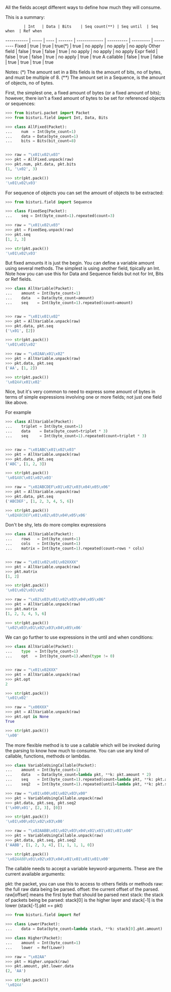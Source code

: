 All the fields accept different ways to define how much they will consume.

This is a summary:

            | Int   | Data | Bits    | Seq count(**) | Seq until  | Seq when  | Ref when
----------- | ----- | ---- | ------- | ------------- | ---------- | --------- | ---------
Fixed       | true  | true | true(*) | true          | no apply   | no apply  | no apply
Other field | false | true | false   | true          | no apply   | no apply  | no apply
Expr field  | false | true | false   | true          | no apply   | true      | true
A callable  | false | true | false   | true          | true       | true      | true


Notes: (\*) The amount set in a Bits fields is the amount of bits, no of bytes, and must be multiple of 8.
      (\*\*) The amount set in a Sequence, is the amount of objects, no of bytes.


First, the simplest one, a fixed amount of bytes (or a fixed amount of bits);
however, there isn't a fixed amount of bytes to be set for referenced objects or sequences:

```python
>>> from bisturi.packet import Packet
>>> from bisturi.field import Int, Data, Bits

>>> class AllFixed(Packet):
...    num  = Int(byte_count=1)
...    data = Data(byte_count=1)
...    bits = Bits(bit_count=8)


>>> raw = "\x01\x02\x03"
>>> pkt = AllFixed.unpack(raw)
>>> pkt.num, pkt.data, pkt.bits
(1, '\x02', 3)

>>> str(pkt.pack())
'\x01\x02\x03'

```

For sequence of objects you can set the amount of objects to be extracted:

```python
>>> from bisturi.field import Sequence

>>> class FixedSeq(Packet):
...    seq = Int(byte_count=1).repeated(count=3)

>>> raw = "\x01\x02\x03"
>>> pkt = FixedSeq.unpack(raw)
>>> pkt.seq
[1, 2, 3]

>>> str(pkt.pack())
'\x01\x02\x03'

```

But fixed amounts it is just the begin. You can define a variable amount using several
methods.
The simplest is using another field, tipically an Int.
Note how you can use this for Data and Sequence fields but not for Int, Bits or Ref fields.

```python
>>> class AllVariable(Packet):
...    amount = Int(byte_count=1)
...    data   = Data(byte_count=amount)
...    seq    = Int(byte_count=1).repeated(count=amount)


>>> raw = "\x01\x01\x02"
>>> pkt = AllVariable.unpack(raw)
>>> pkt.data, pkt.seq
('\x01', [2])

>>> str(pkt.pack())
'\x01\x01\x02'

>>> raw = "\x02AA\x01\x02"
>>> pkt = AllVariable.unpack(raw)
>>> pkt.data, pkt.seq
('AA', [1, 2])

>>> str(pkt.pack())
'\x02AA\x01\x02'

```

Nice, but it's very common to need to express some amount of bytes in terms of
simple expressions involving one or more fields; not just one field like above.

For example

```python
>>> class AllVariable(Packet):
...    triplet = Int(byte_count=1)
...    data    = Data(byte_count=triplet * 3)
...    seq     = Int(byte_count=1).repeated(count=triplet * 3)


>>> raw = "\x01ABC\x01\x02\x03"
>>> pkt = AllVariable.unpack(raw)
>>> pkt.data, pkt.seq
('ABC', [1, 2, 3])

>>> str(pkt.pack())
'\x01ABC\x01\x02\x03'

>>> raw = "\x02ABCDEF\x01\x02\x03\x04\x05\x06"
>>> pkt = AllVariable.unpack(raw)
>>> pkt.data, pkt.seq
('ABCDEF', [1, 2, 3, 4, 5, 6])

>>> str(pkt.pack())
'\x02ABCDEF\x01\x02\x03\x04\x05\x06'

```

Don't be shy, lets do more complex expressions

```python
>>> class AllVariable(Packet):
...    rows   = Int(byte_count=1)
...    cols   = Int(byte_count=1)
...    matrix = Int(byte_count=1).repeated(count=rows * cols)


>>> raw = "\x01\x02\x01\x02XXXX"
>>> pkt = AllVariable.unpack(raw)
>>> pkt.matrix
[1, 2]

>>> str(pkt.pack())
'\x01\x02\x01\x02'

>>> raw = "\x02\x03\x01\x02\x03\x04\x05\x06"
>>> pkt = AllVariable.unpack(raw)
>>> pkt.matrix
[1, 2, 3, 4, 5, 6]

>>> str(pkt.pack())
'\x02\x03\x01\x02\x03\x04\x05\x06'

```

We can go further to use expressions in the until and when conditions:

```python
>>> class AllVariable(Packet):
...    type  = Int(byte_count=1)
...    opt   = Int(byte_count=1).when(type != 0)


>>> raw = "\x01\x02XXX"
>>> pkt = AllVariable.unpack(raw)
>>> pkt.opt
2

>>> str(pkt.pack())
'\x01\x02'

>>> raw = "\x00XXX"
>>> pkt = AllVariable.unpack(raw)
>>> pkt.opt is None
True

>>> str(pkt.pack())
'\x00'

```

The more flexible method is to use a callable which will be invoked during the
parsing to know how much to consume.
You can use any kind of callable, functions, methods or lambdas.

```python
>>> class VariableUsingCallable(Packet):
...    amount = Int(byte_count=1)
...    data   = Data(byte_count=lambda pkt, **k: pkt.amount * 2)
...    seq    = Int(byte_count=1).repeated(count=lambda pkt, **k: pkt.amount * 2)
...    seq2   = Int(byte_count=1).repeated(until=lambda pkt, **k: pkt.seq2[-1]==0)

>>> raw = "\x01\x00\x01\x02\x03\x00"
>>> pkt = VariableUsingCallable.unpack(raw)
>>> pkt.data, pkt.seq, pkt.seq2
('\x00\x01', [2, 3], [0])

>>> str(pkt.pack())
'\x01\x00\x01\x02\x03\x00'

>>> raw = "\x02AABB\x01\x02\x03\x04\x01\x01\x01\x01\x00"
>>> pkt = VariableUsingCallable.unpack(raw)
>>> pkt.data, pkt.seq, pkt.seq2
('AABB', [1, 2, 3, 4], [1, 1, 1, 1, 0])

>>> str(pkt.pack())
'\x02AABB\x01\x02\x03\x04\x01\x01\x01\x01\x00'

```

The callable needs to accept a variable keyword-arguments. These are the current
available arguments:
   
   pkt:     the packet, you can use this to access to others fields or methods
   raw:     the full raw data being be parsed.
   offset:  the current offset of the parsed. raw[offset] means the first byte that should be parsed next
   stack:   the stack of packets being be parsed: stack[0] is the higher layer and stack[-1] is the lower (stack[-1].pkt == pkt)

```python
>>> from bisturi.field import Ref

>>> class Lower(Packet):
...    data = Data(byte_count=lambda stack, **k: stack[0].pkt.amount)

>>> class Higher(Packet):
...    amount = Int(byte_count=1)
...    lower  = Ref(Lower)

>>> raw = "\x02AA"
>>> pkt = Higher.unpack(raw)
>>> pkt.amount, pkt.lower.data
(2, 'AA')

>>> str(pkt.pack())
'\x02AA'

```
